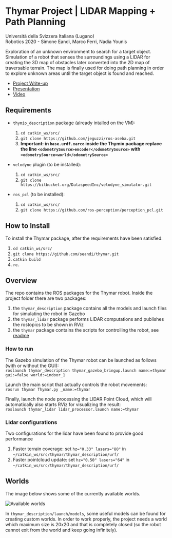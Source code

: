 # Thymar Project | LIDAR Mapping + Path Planning

Università della Svizzera Italiana (Lugano)  
Robotics 2020 - Simone Eandi, Marco Ferri, Nadia Younis

Exploration of an unknown environment to search for a target object.
Simulation of a robot that senses the surroundings using a LIDAR for creating the 3D map of obstacles later converted into the 2D map of traversable terrain. The map is finally used for doing path planning in order to explore unknown areas until the target object is found and reached.

- [Project Write-up](https://github.com/seandi/thymar/blob/master/Final%20Report.pdf)
- [Presentation](https://github.com/seandi/thymar/blob/master/Final%20Presentation.pdf)
- [Video](https://drive.google.com/file/d/1r2YChtbzDf7fFCkZUTkUM8uDU0vg8qnO/view?usp=sharing)


## Requirements

- `thymio_description` package (already intalled on the VM):
  1. `cd catkin_ws/src/`
  2. `git clone https://github.com/jeguzzi/ros-aseba.git`
  3. **Important: in `base.urdf.xarco` inside the Thymio package replace the line `<odometrySource>encoder</odometrySource>` with `<odometrySource>world</odometrySource>`**
  
- `velodyne` plugin (to be installed):
  1. `cd catkin_ws/src/`
  2. `git clone https://bitbucket.org/DataspeedInc/velodyne_simulator.git`
  
- `ros_pcl` (to be installed):
  1. `cd catkin_ws/src/`
  2. `git clone https://github.com/ros-perception/perception_pcl.git`
  
  

## How to Install

To install the Thymar package, after the requirements have been satisfied:
1. `cd catkin_ws/src/`
2. `git clone https://github.com/seandi/thymar.git`
3. `catkin build`
4. `re.`



## Overview

The repo contains the ROS packages for the Thymar robot. Inside the project folder there are two packages: 
1. the `thymar_description` package contains all the models and launch files for simulating the robot in Gazebo
1. the `thymar_lidar` package performs LIDAR computations and publishes the rostopics to be shown in RViz
2. the `thymar` package contains the scripts for controlling the robot, see [readme](thymar/README.md)



### How to run

The Gazebo simulation of the Thymar robot can be launched as follows (with or without the GUI):  
`roslaunch thymar_description thymar_gazebo_bringup.launch name:=thymar gui:=false world:=indoor_1`  

Launch the main script that actually controls the robot movements:  
`rosrun thymar Thymar.py _name:=thymar`

Finally, launch the node processing the LIDAR Point Cloud, which will automatically also starts RViz for visualizing the result:  
`roslaunch thymar_lidar lidar_processor.launch name:=thymar`  

### Lidar configurations
Two configurations for the lidar have been found to provide good performance
1. Faster terrain coverage: set `hz="0.33" lasers="80"` in `~/catkin_ws/src/thymar/thymar_description/urf/`
2. Faster pointcloud update: set `hz="0.50" lasers="64"` in `~/catkin_ws/src/thymar/thymar_description/urf/`





## Worlds

The image below shows some of the currently available worlds.

![Available worlds](https://i.imgur.com/aTHlVbS.png)

In `thymar_description/launch/models`, some useful models can be found for creating custom worlds. In order to work properly, the project needs a world which maximum size is 20x20 and that is completely closed (so the robot cannot exit from the world and keep going infinitely).
